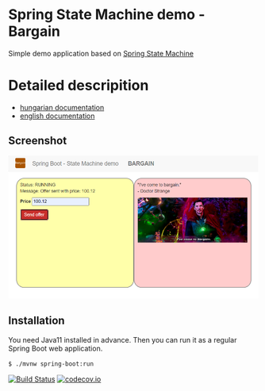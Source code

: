 # Spring State Machine demo - Bargain

Simple demo application based on [Spring State Machine](https://projects.spring.io/spring-statemachine/)

# Detailed descripition
* [hungarian documentation](./docs/descr_hu.md)
* [english documentation](./docs/descr_en.md)

## Screenshot
![Bargain](./docs/bargain_offer.png)

## Installation

You need Java11 installed in advance. Then you can run it as a regular Spring Boot web application.

```bash
$ ./mvnw spring-boot:run
```

[![Build Status](https://www.travis-ci.com/lsmhun/sm-demo.svg?branch=main)](https://www.travis-ci.com/lsmhun/sm-demo)
[![codecov.io](https://codecov.io/github/lsmhun/sm-demo/coverage.svg?branch=main)](https://codecov.io/github/lsmhun/sm-demo?branch=main)
